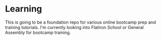# Learning
This is going to be a foundation repo for various online bootcamp prep and training  tutorials. I'm currently looking into Flatiron School or General Assembly for bootcamp training.